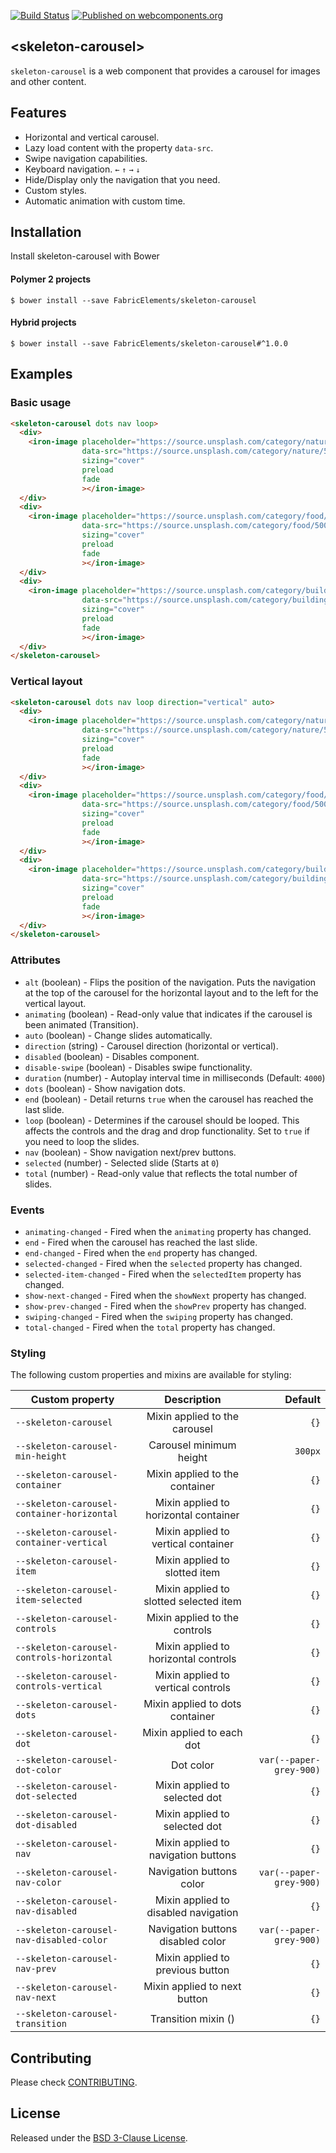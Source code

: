 [![Build Status](https://travis-ci.org/FabricElements/skeleton-carousel.svg?branch=hybrid)](https://travis-ci.org/FabricElements/skeleton-carousel)
[![Published on webcomponents.org](https://img.shields.io/badge/webcomponents.org-published-blue.svg)](https://www.webcomponents.org/element/FabricElements/skeleton-carousel)

## \<skeleton-carousel\>

`skeleton-carousel` is a web component that provides a carousel for images and other content.

## Features

* Horizontal and vertical carousel.
* Lazy load content with the property `data-src`.
* Swipe navigation capabilities.
* Keyboard navigation. `←` `↑` `→` `↓`
* Hide/Display only the navigation that you need.
* Custom styles.
* Automatic animation with custom time.

## Installation

Install skeleton-carousel with Bower

#### Polymer 2 projects
```shell
$ bower install --save FabricElements/skeleton-carousel
```
#### Hybrid projects
```shell
$ bower install --save FabricElements/skeleton-carousel#^1.0.0
```

## Examples
### Basic usage

<!---
```
<custom-element-demo>
  <template>
    <script src="../webcomponentsjs/webcomponents-lite.js"></script>
    <link rel="import" href="../iron-image/iron-image.html">
    <link rel="import" href="skeleton-carousel.html">
    <style is="custom-style">
      iron-image {
        display: block;
        background-color: black;
        min-height: 350px;
      }
    
      skeleton-carousel {
        min-height: 350px;
      }
    </style>
    <next-code-block></next-code-block>
  </template>
</custom-element-demo>
```
-->
```html
<skeleton-carousel dots nav loop>
  <div>
    <iron-image placeholder="https://source.unsplash.com/category/nature/10x10"
                data-src="https://source.unsplash.com/category/nature/500x300"
                sizing="cover"
                preload
                fade
                ></iron-image>
  </div>
  <div>
    <iron-image placeholder="https://source.unsplash.com/category/food/10x10"
                data-src="https://source.unsplash.com/category/food/500x300"
                sizing="cover"
                preload
                fade
                ></iron-image>
  </div>
  <div>
    <iron-image placeholder="https://source.unsplash.com/category/buildings/10x10"
                data-src="https://source.unsplash.com/category/buildings/500x300"
                sizing="cover"
                preload
                fade
                ></iron-image>
  </div>
</skeleton-carousel>
```

### Vertical layout

<!---
```
<custom-element-demo>
  <template>
    <script src="../webcomponentsjs/webcomponents-lite.js"></script>
    <link rel="import" href="../iron-image/iron-image.html">
    <link rel="import" href="skeleton-carousel.html">
    <style is="custom-style">
      iron-image {
        display: block;
        background-color: black;
        min-height: 350px;
      }
    
      skeleton-carousel {
        min-height: 350px;
      }
    </style>
    <next-code-block></next-code-block>
  </template>
</custom-element-demo>
```
-->
```html
<skeleton-carousel dots nav loop direction="vertical" auto>
  <div>
    <iron-image placeholder="https://source.unsplash.com/category/nature/10x10"
                data-src="https://source.unsplash.com/category/nature/500x300"
                sizing="cover"
                preload
                fade
                ></iron-image>
  </div>
  <div>
    <iron-image placeholder="https://source.unsplash.com/category/food/10x10"
                data-src="https://source.unsplash.com/category/food/500x300"
                sizing="cover"
                preload
                fade
                ></iron-image>
  </div>
  <div>
    <iron-image placeholder="https://source.unsplash.com/category/buildings/10x10"
                data-src="https://source.unsplash.com/category/buildings/500x300"
                sizing="cover"
                preload
                fade
                ></iron-image>
  </div>
</skeleton-carousel>
```

### Attributes

* `alt` (boolean) - Flips the position of the navigation. Puts the navigation at the top of the carousel for the horizontal layout and to the left for the vertical layout.
* `animating` (boolean) - Read-only value that indicates if the carousel is been animated (Transition).
* `auto` (boolean) - Change slides automatically.
* `direction` (string) - Carousel direction (horizontal or vertical).
* `disabled` (boolean) - Disables component.
* `disable-swipe` (boolean) - Disables swipe functionality.
* `duration` (number) - Autoplay interval time in milliseconds (Default: `4000`)
* `dots` (boolean) - Show navigation dots.
* `end` (boolean) - Detail returns `true` when the carousel has reached the last slide.
* `loop` (boolean) - Determines if the carousel should be looped.  This affects the controls and the drag and drop functionality. Set to `true` if you need to loop the slides.
* `nav` (boolean) - Show navigation next/prev buttons.
* `selected` (number) - Selected slide (Starts at `0`)
* `total` (number) - Read-only value that reflects the total number of slides.

### Events

* `animating-changed` - Fired when the `animating` property has changed.
* `end` - Fired when the carousel has reached the last slide.
* `end-changed` - Fired when the `end` property has changed.
* `selected-changed` - Fired when the `selected` property has changed.
* `selected-item-changed` - Fired when the `selectedItem` property has changed.
* `show-next-changed` - Fired when the `showNext` property has changed.
* `show-prev-changed` - Fired when the `showPrev` property has changed.
* `swiping-changed` - Fired when the `swiping` property has changed.
* `total-changed` - Fired when the `total` property has changed.

### Styling
The following custom properties and mixins are available for styling:

| Custom property                           | Description                             | Default                 |
| ----------------------------------------- |:---------------------------------------:| -----------------------:|
| `--skeleton-carousel`                     | Mixin applied to the carousel           | `{}`                    |
| `--skeleton-carousel-min-height`          | Carousel minimum height                 | `300px`                 |
| `--skeleton-carousel-container`           | Mixin applied to the container          | `{}`                    |
| `--skeleton-carousel-container-horizontal`| Mixin applied to horizontal container   | `{}`                    |
| `--skeleton-carousel-container-vertical`  | Mixin applied to vertical container     | `{}`                    |
| `--skeleton-carousel-item`                | Mixin applied to slotted item           | `{}`                    |
| `--skeleton-carousel-item-selected`       | Mixin applied to slotted selected item  | `{}`                    |
| `--skeleton-carousel-controls`            | Mixin applied to the controls           | `{}`                    |
| `--skeleton-carousel-controls-horizontal` | Mixin applied to horizontal controls    | `{}`                    |
| `--skeleton-carousel-controls-vertical`   | Mixin applied to vertical controls      | `{}`                    |
| `--skeleton-carousel-dots`                | Mixin applied to dots container         | `{}`                    |
| `--skeleton-carousel-dot`                 | Mixin applied to each dot               | `{}`                    |
| `--skeleton-carousel-dot-color`           | Dot color                               | `var(--paper-grey-900)` |
| `--skeleton-carousel-dot-selected`        | Mixin applied to selected dot           | `{}`                    |
| `--skeleton-carousel-dot-disabled`        | Mixin applied to selected dot           | `{}`                    |
| `--skeleton-carousel-nav`                 | Mixin applied to navigation buttons     | `{}`                    |
| `--skeleton-carousel-nav-color`           | Navigation buttons color                | `var(--paper-grey-900)` |
| `--skeleton-carousel-nav-disabled`        | Mixin applied to disabled navigation    | `{}`                    |
| `--skeleton-carousel-nav-disabled-color`  | Navigation buttons disabled color                | `var(--paper-grey-900)` |
| `--skeleton-carousel-nav-prev`            | Mixin applied to previous button        | `{}`                    |
| `--skeleton-carousel-nav-next`            | Mixin applied to next button            | `{}`                    |
| `--skeleton-carousel-transition`          | Transition mixin ()                     | `{}`                    |

## Contributing

Please check [CONTRIBUTING](./CONTRIBUTING.md).

## License

Released under the [BSD 3-Clause License](./LICENSE.md).
